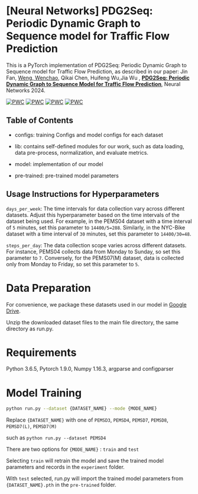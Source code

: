 # [Neural Networks] PDG2Seq: Periodic Dynamic Graph to Sequence model for Traffic Flow Prediction
This is a PyTorch implementation of PDG2Seq: Periodic Dynamic Graph to Sequence model for Traffic Flow Prediction, as described in our paper: Jin Fan, [Weng, Wenchao](https://github.com/wengwenchao123/), Qikai Chen, Huifeng Wu,Jia Wu
, **[PDG2Seq: Periodic Dynamic Graph to Sequence Model for Traffic Flow Prediction](https://www.sciencedirect.com/science/article/pii/S0893608024008700?via%3Dihub)**, Neural Networks 2024.

[![PWC](https://img.shields.io/endpoint.svg?url=https://paperswithcode.com/badge/pdg2seq-periodic-dynamic-graph-to-sequence/traffic-prediction-on-pemsd3)](https://paperswithcode.com/sota/traffic-prediction-on-pemsd3?p=pdg2seq-periodic-dynamic-graph-to-sequence)
[![PWC](https://img.shields.io/endpoint.svg?url=https://paperswithcode.com/badge/pdg2seq-periodic-dynamic-graph-to-sequence/traffic-prediction-on-pemsd4)](https://paperswithcode.com/sota/traffic-prediction-on-pemsd4?p=pdg2seq-periodic-dynamic-graph-to-sequence)
[![PWC](https://img.shields.io/endpoint.svg?url=https://paperswithcode.com/badge/pdg2seq-periodic-dynamic-graph-to-sequence/traffic-prediction-on-pems07)](https://paperswithcode.com/sota/traffic-prediction-on-pems07?p=pdg2seq-periodic-dynamic-graph-to-sequence)
[![PWC](https://img.shields.io/endpoint.svg?url=https://paperswithcode.com/badge/pdg2seq-periodic-dynamic-graph-to-sequence/traffic-prediction-on-pemsd8)](https://paperswithcode.com/sota/traffic-prediction-on-pemsd8?p=pdg2seq-periodic-dynamic-graph-to-sequence)


## Table of Contents

* configs: training Configs and model configs for each dataset

* lib: contains self-defined modules for our work, such as data loading, data pre-process, normalization, and evaluate metrics.

* model: implementation of our model 

* pre-trained:  pre-trained model parameters

## Usage Instructions for Hyperparameters

`days_per_week`: The time intervals for data collection vary across different datasets. Adjust this hyperparameter based on the time intervals of the dataset being used. For example, in the PEMS04 dataset with a time interval of `5` minutes, set this parameter to `14400/5=288`. Similarly, in the NYC-Bike dataset with a time interval of `30` minutes, set this parameter to `14400/30=48`.

`steps_per_day`: The data collection scope varies across different datasets. For instance, PEMS04 collects data from Monday to Sunday, so set this parameter to `7`. Conversely, for the PEMS07(M) dataset, data is collected only from Monday to Friday, so set this parameter to `5`.


# Data Preparation

For convenience, we package these datasets used in our model in [Google Drive](https://drive.google.com/file/d/1iN6X0KPrp78BazwtoS89s5a5UUSdvtlC/view?usp=sharing).

Unzip the downloaded dataset files to the main file directory, the same directory as run.py.

# Requirements

Python 3.6.5, Pytorch 1.9.0, Numpy 1.16.3, argparse and configparser

# Model Training

```bash
python run.py --dataset {DATASET_NAME} --mode {MODE_NAME}
```
Replace `{DATASET_NAME}` with one of `PEMSD3`, `PEMSD4`, `PEMSD7`, `PEMSD8`, `PEMSD7(L)`, `PEMSD7(M)`

such as `python run.py --dataset PEMSD4`

There are two options for `{MODE_NAME}` : `train` and `test`

Selecting `train` will retrain the model and save the trained model parameters and records in the `experiment` folder.

With `test` selected, run.py will import the trained model parameters from `{DATASET_NAME}.pth` in the `pre-trained` folder.

